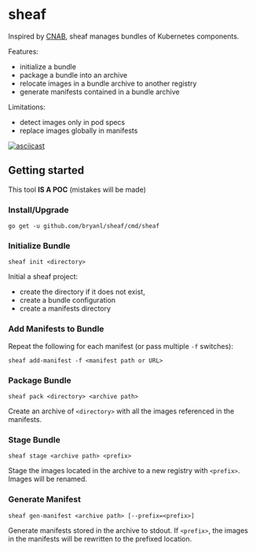 # sheaf

Inspired by [CNAB](https://cnab.io/), sheaf manages bundles of Kubernetes components.

Features:

* initialize a bundle
* package a bundle into an archive
* relocate images in a bundle archive to another registry
* generate manifests contained in a bundle archive

Limitations:

* detect images only in pod specs
* replace images globally in manifests

[![asciicast](https://asciinema.org/a/yNVzkkpsVsUjT2jvSidfeqVHz.svg)](https://asciinema.org/a/yNVzkkpsVsUjT2jvSidfeqVHz)

## Getting started

This tool **IS A POC** (mistakes will be made)

### Install/Upgrade

`go get -u github.com/bryanl/sheaf/cmd/sheaf`

### Initialize Bundle

`sheaf init <directory>`

Initial a sheaf project:
* create the directory if it does not exist, 
* create a bundle configuration
* create a manifests directory

### Add Manifests to Bundle

Repeat the following for each manifest (or pass multiple `-f` switches):

`sheaf add-manifest -f <manifest path or URL>`

### Package Bundle

`sheaf pack <directory> <archive path>`

Create an archive of `<directory>` with all the images referenced in the manifests.

### Stage Bundle

`sheaf stage <archive path> <prefix>`

Stage the images located in the archive to a new registry with `<prefix>`. Images will be renamed.

### Generate Manifest

`sheaf gen-manifest <archive path> [--prefix=<prefix>]`

Generate manifests stored in the archive to stdout. If `<prefix>`, the images in the manifests will be rewritten to the prefixed location. 
